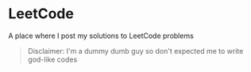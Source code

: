 # LeetCode

A place where I post my solutions to LeetCode problems

> Disclaimer: I'm a dummy dumb guy so don't expected me to write god-like codes
